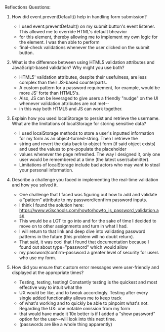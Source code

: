
Reflections Questions:

1. How did event.preventDefault() help in handling form submission?
   
   - I used event.preventDefault() on my submit button's event listener. This allowed me to override HTML's default bheavior
   - for this element, thereby allowing me to implement my own logic for the element. I was then able to perform
   - final-check validations whenever the user clicked on the submit button. 
  
2. What is the difference between using HTML5 validation attributes and JavaScript-based validation? Why might you use both?
   
   - HTML5' validation attributes, despite their usefulness, are less complex than their JS-based counterparts.
   - A custom pattern for a password requirement, for example, would be more JS' forte than HTML5's.
   - Also, JS can be leveraged to give users a friendly "nudge" on the UI whenever validation attributes are not met--
   - in this way both HTML5 and JS can work together.
  
3. Explain how you used localStorage to persist and retrieve the username. What are the limitations of localStorage for storing sensitive data?

   - I used localStorage methods to store a user's inputted information for my form as an object-turned-string. Then I retrieve the
   - string and revert the data back to object form (if said object exists) and used the values to pre-populate the placeholder
   - values whenever the page refreshed. The way I designed it, only one user would be remembered at a time (the latest user/submitter).
   - Limitations of localStorage include bad actors who may want to steal your personal information.
  
4. Describe a challenge you faced in implementing the real-time validation and how you solved it.
   
   -  One challenge that I faced was figuring out how to add and validate a "pattern" attribute to my password/confirm password inputs.
   -  I think I found the solution here: https://www.w3schools.com/howto/howto_js_password_validation.asp
   -  This would be a LOT to go into and for the sake of time I decided to move on to other assignments and turn in what I had.
   -  I will return to that link and deep dive into validating password patterns in the future (this problem will no doubt return).
   -  That said, it was cool that I found that documentation because I found out about type="password" which would allow
   -  my password/confirm-password a greater level of security for users who use my form.
  
5. How did you ensure that custom error messages were user-friendly and displayed at the appropriate times?
   
   - Testing, testing, testing! Constantly testing is the quickest and most effective way to intuit what the
   - UX would be like, and to tweak accordingly. Testing after every single added functionality allows me to keep track
   - of what's working and to quickly be able to pinpoint what's not. Regarding the UX: one notable omission from my form
   - that would have made it 10x better is if I added a "show password" option for the user--will look into this next time.
   - (passwords are like a whole thing apparently)